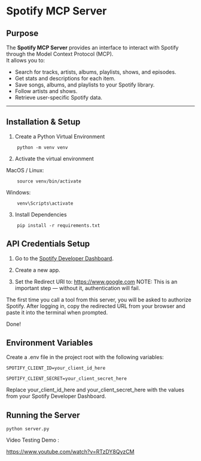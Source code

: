 # Spotify MCP Server

##  Purpose
The **Spotify MCP Server** provides an interface to interact with Spotify through the Model Context Protocol (MCP).  
It allows you to:
- Search for tracks, artists, albums, playlists, shows, and episodes.
- Get stats and descriptions for each item.
- Save songs, albums, and playlists to your Spotify library.
- Follow artists and shows.
- Retrieve user-specific Spotify data.

---

##  Installation & Setup


1) Create a Python Virtual Environment
   

```
    python -m venv venv
```

2) Activate the virtual environment

MacOS / Linux:
   
```
    source venv/bin/activate
```






Windows:
    
```
    venv\Scripts\activate
```

3) Install Dependencies
   
```
    pip install -r requirements.txt
```

## API Credentials Setup


1) Go to the [Spotify Developer Dashboard](https://developer.spotify.com/dashboard).

2) Create a new app.

3) Set the Redirect URI to:
https://www.google.com
NOTE: This is an important step — without it, authentication will fail.

The first time you call a tool from this server, you will be asked to authorize Spotify.
After logging in, copy the redirected URL from your browser and paste it into the terminal when prompted.

Done!

## Environment Variables

Create a .env file in the project root with the following variables:

```
SPOTIFY_CLIENT_ID=your_client_id_here

SPOTIFY_CLIENT_SECRET=your_client_secret_here
```

Replace your_client_id_here and your_client_secret_here with the values from your Spotify Developer Dashboard.

## Running the Server

```
python server.py
```

Video Testing Demo :

https://www.youtube.com/watch?v=RTzDY8QyzCM
